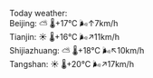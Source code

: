 Today weather:  
Beijing: ⛅️  🌡️+17°C 🌬️↑7km/h  
Tianjin: ☀️   🌡️+16°C 🌬️↗11km/h  
Shijiazhuang: ⛅️  🌡️+18°C 🌬️↖10km/h  
Tangshan: ☀️   🌡️+20°C 🌬️↗17km/h  
